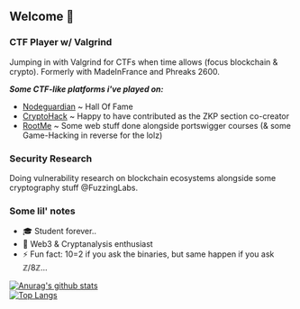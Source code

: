 ## Welcome 👋

### CTF Player w/ Valgrind

Jumping in with Valgrind for CTFs when time allows (focus blockchain & crypto). Formerly with MadeInFrance and Phreaks 2600.

**_Some CTF-like platforms i've played on:_**
- [Nodeguardian](https://nodeguardians.io/character/ectario) ~ Hall Of Fame
- [CryptoHack](https://cryptohack.org/user/ectario/) ~ Happy to have contributed as the ZKP section co-creator
- [RootMe](https://www.root-me.org/Ectario?inc=info&lang=en) ~ Some web stuff done alongside portswigger courses (& some Game-Hacking in reverse for the lolz)


### Security Research

Doing vulnerability research on blockchain ecosystems alongside some cryptography stuff @FuzzingLabs.

### Some lil' notes

- 🎓 Student forever..
- 🌱 Web3 & Cryptanalysis enthusiast
- ⚡ Fun fact: 10=2 if you ask the binaries, but same happen if you ask ℤ/8ℤ... 


[![Anurag's github stats](https://github-readme-stats.vercel.app/api?username=Ectario&theme=gruvbox)](https://github.com/Ectario/github-readme-stats)  
[![Top Langs](https://github-readme-stats.vercel.app/api/top-langs/?username=Ectario&layout=compact&theme=gruvbox)](https://github.com/Ectario/github-readme-stats)

